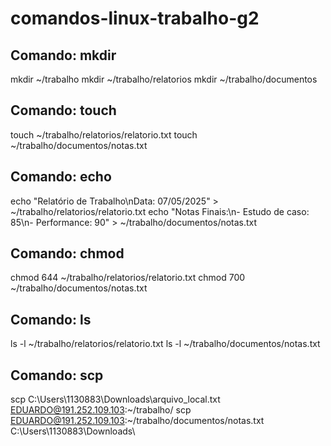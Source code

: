 # comandos-linux-trabalho-g2

## Comando: mkdir
mkdir ~/trabalho
mkdir ~/trabalho/relatorios 
mkdir ~/trabalho/documentos

## Comando: touch
touch ~/trabalho/relatorios/relatorio.txt
touch ~/trabalho/documentos/notas.txt

## Comando: echo
echo "Relatório de Trabalho\nData: 07/05/2025" > ~/trabalho/relatorios/relatorio.txt
echo "Notas Finais:\n- Estudo de caso: 85\n- Performance: 90" > ~/trabalho/documentos/notas.txt

## Comando: chmod
chmod 644 ~/trabalho/relatorios/relatorio.txt
chmod 700 ~/trabalho/documentos/notas.txt

## Comando: ls
ls -l ~/trabalho/relatorios/relatorio.txt
ls -l ~/trabalho/documentos/notas.txt

## Comando: scp
scp C:\Users\1130883\Downloads\arquivo_local.txt EDUARDO@191.252.109.103:~/trabalho/
scp EDUARDO@191.252.109.103:~/trabalho/documentos/notas.txt C:\Users\1130883\Downloads\

